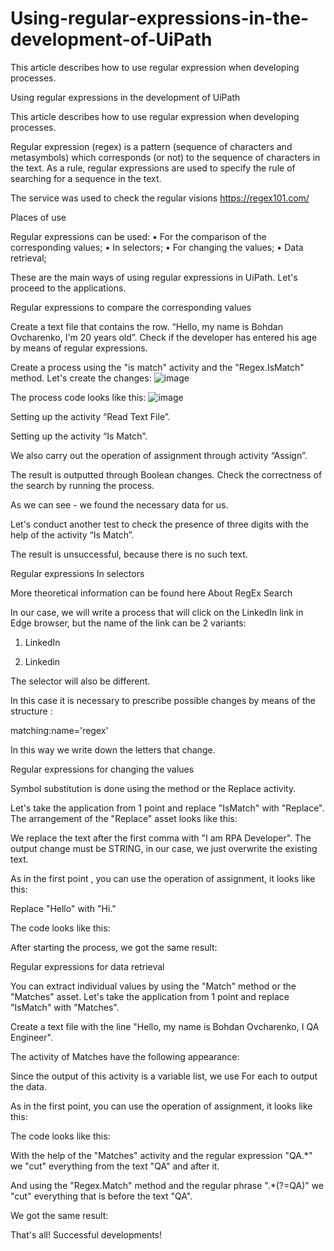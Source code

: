 # Using-regular-expressions-in-the-development-of-UiPath
This article describes how to use regular expression when developing processes.

Using regular expressions in the development of UiPath

This article describes how to use regular expression when developing processes.

Regular expression (regex) is a pattern (sequence of characters and metasymbols) which corresponds (or not) to the sequence of characters in the text. As a rule, regular expressions are used to specify the rule of searching for a sequence in the text.

The service was used to check the regular visions https://regex101.com/

Places of use

Regular expressions can be used:
•	For the comparison of the corresponding values;
•	In selectors;
•	For changing the values;
•	Data retrieval;

These are the main ways of using regular expressions in UiPath. 
Let's proceed to the applications.


Regular expressions to compare the corresponding values

Create a text file that contains the row. 
“Hello, my name is Bohdan Ovcharenko, I'm 20 years old”. 
Check if the developer has entered his age by means of regular expressions.
 

Create a process using the "is match" activity and the "Regex.IsMatch" method.
Let's create the changes:
![image](https://user-images.githubusercontent.com/75396764/143205664-8e60fa7b-6117-48ff-b617-2c6971f32076.png)
 

The process code looks like this:
![image](https://user-images.githubusercontent.com/75396764/143205731-de6ff50e-2ce8-41a0-8959-0b69f992cd8a.png)





















Setting up the activity “Read Text File”.

 

Setting up the activity “Is Match”.

 






We also carry out the operation of assignment through activity “Assign”.

 

The result is outputted through Boolean changes. Check the correctness of the search by running the process.
 

As we can see - we found the necessary data for us.













Let's conduct another test to check the presence of three digits with the help of the activity “Is Match”.

 

The result is unsuccessful, because there is no such text.

 














Regular expressions In selectors

More theoretical information can be found here   About RegEx Search

In our case, we will write a process that will click on the LinkedIn link in Edge browser, but the name of the link can be 2 variants: 
1.	LinkedIn
 
2.	Linkedin
 


The selector will also be different.

 
 


In this case it is necessary to prescribe possible changes by means of the structure :

matching:name='regex'

 


In this way we write down the letters that change.
































Regular expressions for changing the values

Symbol substitution is done using the method or the Replacе activity.

Let's take the application from 1 point and replace "IsMatch" with "Replace".
The arrangement of the "Replace" asset looks like this:

 


We replace the text after the first comma with "I am RPA Developer".
The output change must be STRING, in our case, we just overwrite the existing text.












As in the first point , you can use the operation of assignment, it looks like this:

 

Replace "Hello" with "Hi."

The code looks like this:

 



After starting the process, we got the same result:

 








































Regular expressions for data retrieval

You can extract individual values by using the "Match" method or the "Matches" asset.
Let's take the application from 1 point and replace "IsMatch" with "Matches".

Create a text file with the line "Hello, my name is Bohdan Ovcharenko, I QA Engineer".

The activity of Matches have the following appearance:

 

Since the output of this activity is a variable list, we use For each to output the data.












As in the first point, you can use the operation of assignment, it looks like this:

 

The code looks like this:

 

With the help of the "Matches" activity and the regular expression "QA.*" we "cut" everything from the text "QA" and after it.

And using the "Regex.Match" method and the regular phrase ".*(?=QA)" we "cut" everything that is before the text "QA".

We got the same result:

 

That's all!
Successful developments!




